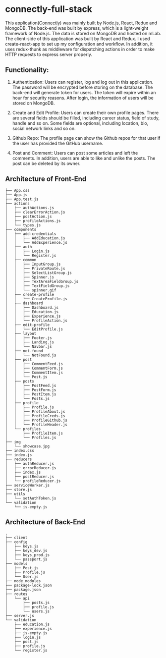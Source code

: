 # connectly-full-stack
This application([Connectly](https://quiet-atoll-38277.herokuapp.com/login)) was mainly built by Node.js, React, Redux and MongoDB. The back-end was built by express, which is a light-weight framework of Node.js. The data is stored on MongoDB and hosted on mLab. The client-side of this application was built by React and Redux. I used create-react-app to set up my configuration and workflow. In addition, it uses redux-thunk as middleware for dispatching actions in order to make HTTP requests to express server properly.


## Functionality:
1. Authentication:
    Users can register, log and log out in this application. The password will be encrypted before storing on the database. The back-end will generate token for users. The token will expire within an hour for security reasons. After login, the information of users will be stored on MongoDB.

2. Create and Edit Profile:
    Users can create their own profile pages. There are several fields should be filled, including career status, field of study, handle and so on. Some fields are optional, including location, bio, social network links and so on. 

3. Github Repo:
    The profile page can show the Github repos for that user if the user has provided the GitHub username. 

3. Post and Comment:
    Users can post some articles and left the comments. In addition, users are able to like and unlike the posts. The post can be deleted by its owner.


## Architecture of Front-End
```
├── App.css
├── App.js
├── App.test.js
├── actions
│   ├── authActions.js
│   ├── clearErrorAction.js
│   ├── postAction.js
│   ├── profileActions.js
│   └── types.js
├── components
│   ├── add-credentials
│   │   ├── AddEducation.js
│   │   └── AddExperience.js
│   ├── auth
│   │   ├── Login.js
│   │   └── Register.js
│   ├── common
│   │   ├── InputGroup.js
│   │   ├── PrivateRoute.js
│   │   ├── SelectListGroup.js
│   │   ├── Spinner.js
│   │   ├── TextAreaFieldGroup.js
│   │   ├── TextFieldGroup.js
│   │   └── spinner.gif
│   ├── create-profile
│   │   └── CreateProfile.js
│   ├── dashboard
│   │   ├── Dashboard.js
│   │   ├── Education.js
│   │   ├── Experience.js
│   │   └── ProfileAction.js
│   ├── edit-profile
│   │   └── EditProfile.js
│   ├── layout
│   │   ├── Footer.js
│   │   ├── Landing.js
│   │   └── Navbar.js
│   ├── not-found
│   │   └── NotFound.js
│   ├── post
│   │   ├── CommentFeed.js
│   │   ├── CommentForm.js
│   │   ├── CommentItem.js
│   │   └── Post.js
│   ├── posts
│   │   ├── PostFeed.js
│   │   ├── PostForm.js
│   │   ├── PostItem.js
│   │   └── Posts.js
│   ├── profile
│   │   ├── Profile.js
│   │   ├── ProfileAbout.js
│   │   ├── ProfileCreds.js
│   │   ├── ProfileGithub.js
│   │   └── ProfileHeader.js
│   └── profiles
│       ├── ProfileItem.js
│       └── Profiles.js
├── img
│   └── showcase.jpg
├── index.css
├── index.js
├── reducers
│   ├── authReducer.js
│   ├── errorReducer.js
│   ├── index.js
│   ├── postReducer.js
│   └── profileReducer.js
├── serviceWorker.js
├── store.js
├── utils
│   └── setAuthToken.js
└── validation
    └── is-empty.js
```


## Architecture of Back-End
```
.
├── client
├── config
│   ├── keys.js
│   ├── keys_dev.js
│   ├── keys_prod.js
│   └── passport.js
├── models
│   ├── Post.js
│   ├── Profile.js
│   └── User.js
├── node_modules
├── package-lock.json
├── package.json
├── routes
│   └── api
│       ├── posts.js
│       ├── profile.js
│       └── users.js
├── server.js
└── validation
    ├── education.js
    ├── experience.js
    ├── is-empty.js
    ├── login.js
    ├── post.js
    ├── profile.js
    └── register.js
```
